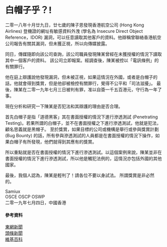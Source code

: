 # **白帽子乎？!**

二零一八年十月廿九日，廿七歲的陳子恩發現香港航空公司 (Hong Kong Airlines) 登機證的網址有敏感資料外洩 (學名為 Insecure Direct Object Reference，IDOR) 漏洞，可以任意讀取其他客戶的資料。他辯稱曾聯絡香港航空公司報告有關其漏洞，但未獲正視，所以向傳媒披露。

同日，傳媒隨即向該公司查詢，該公司職員發現陳某曾經在未獲授權的情況下讀取其中一個客戶的資料。 該公司立即報案。經調查後，陳某被控以「電訊條例」的有關罪行。

他在庭上辯護說他發現漏洞，但未被正視，如果這情況在外國，或者是白帽子的話，他就會得到獎賞，但是他卻被檢控有關罪行，覺得不公平和「司法滋擾」。 最後，陳某在二零一九年七月三日被判有罪，准以自簽一千五百港元，守行為一年了事。

現在分析和研究一下陳某是否犯法和其辯護的理由是否合理。

首先白帽子是指「道德黑客」其在書面授權的情況下進行滲透測試 (Penetrating Testing)。若果所謂的白帽子，並不在書面授權之下進行滲透測試，他就是犯法，顧名思義就是黑帽子。 至於獎賞，如果目標的公司或機構是舉行或參與獎賞計劃 (Bug Bounty) 的話，所有參與滲透測試的人員都是在書面授權的情況下操作，如果白帽子有所發現，他們就得到其應有的獎賞。

所以重點就是否在書面授權的情況下進行滲透測試。以這個案例來說，陳某並非在書面授權的情況下進行滲透測試，所以他是觸犯法例的，這情況亦包括外國的其他國家。

最後，我個人認為，陳某是輕判了！請各位不要以身試法。 所謂獎賞是非必然的。

Samiux  
OSCE  OSCP  OSWP  
二零一九年七月四日，中國香港  

#### 參考資料

[東網新聞](https://hk.yahoo.com/news/%E9%80%9A%E5%A0%B1%E6%B8%AF%E8%88%AA%E7%B3%BB%E7%B5%B1%E6%BC%8F%E6%B4%9E%E6%83%B9%E5%AE%98%E9%9D%9E-%E7%94%B7%E5%85%AC%E9%97%9C%E9%9C%80%E5%AE%88%E8%A1%8C%E7%82%BA-%E5%B9%B4-092345228.html)  
[頭條新聞](http://hd.stheadline.com/news/realtime/hk/1536348/%E5%8D%B3%E6%99%82-%E6%B8%AF%E8%81%9E-%E6%8F%AD%E6%B8%AF%E8%88%AA%E9%9B%BB%E5%AD%90%E7%99%BB%E6%A9%9F%E7%B3%BB%E7%B5%B1%E6%BC%8F%E6%B4%9E%E6%8C%A8%E5%91%8A-%E8%A2%AB%E5%91%8A%E5%88%A4%E5%AE%88%E8%A1%8C%E7%82%BA1%E5%B9%B4)  
[維基百科](https://en.wikipedia.org/wiki/Penetration_test)  

